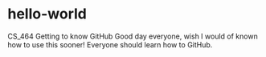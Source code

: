 # hello-world
CS_464 Getting to know GitHub
Good day everyone, 
wish I would of known how to use this sooner!
Everyone should learn how to GitHub.
